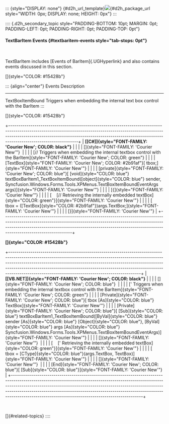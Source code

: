::: {style="DISPLAY: none"}
[](ms-xhelp:///?Id=d2h_url_template){#d2h_url_template}![](!package_url!){#d2h_package_url style="WIDTH: 0px; DISPLAY: none; HEIGHT: 0px"}
:::

:::: {.d2h_secondary_topic style="PADDING-BOTTOM: 10pt; MARGIN: 0pt; PADDING-LEFT: 0pt; PADDING-RIGHT: 0pt; PADDING-TOP: 0pt"}
#### TextBarItem Events {#textbaritem-events style="tab-stops: 0pt"}

 

TextBarItem includes [Events of BarItem]{.UGHyperlink} and also contains events discussed in this section.

[]{style="COLOR: #15428b"} 

::: {align="center"}
  Events             Description
  ------------------ ------------------------------------------------------------------------
  TextBoxItemBound   Triggers when embedding the internal text box control with the BarItem
:::

[]{style="COLOR: #15428b"} 

+----------------------------------------------------------------------------------------------------------------------------------------------------------------------------------------------------------------------------------------------------------------------------+
| **[\[C#\]]{style="FONT-FAMILY: 'Courier New'; COLOR: black"}**                                                                                                                                                                                                             |
|                                                                                                                                                                                                                                                                            |
| []{style="FONT-FAMILY: 'Courier New'"}                                                                                                                                                                                                                                     |
|                                                                                                                                                                                                                                                                            |
| [// Triggers when embedding the internal textbox control with the BarItem]{style="FONT-FAMILY: 'Courier New'; COLOR: green"}                                                                                                                                               |
|                                                                                                                                                                                                                                                                            |
| [TextBox]{style="FONT-FAMILY: 'Courier New'; COLOR: #2b91af"}[ tbox;]{style="FONT-FAMILY: 'Courier New'"}                                                                                                                                                                  |
|                                                                                                                                                                                                                                                                            |
| [private]{style="FONT-FAMILY: 'Courier New'; COLOR: blue"}[ [void]{style="COLOR: blue"} textBoxBarItem1_TextBoxItemBound([object]{style="COLOR: blue"} sender, Syncfusion.Windows.Forms.Tools.XPMenus.TextBoxItemBoundEventArgs args)]{style="FONT-FAMILY: 'Courier New'"} |
|                                                                                                                                                                                                                                                                            |
| [{]{style="FONT-FAMILY: 'Courier New'"}                                                                                                                                                                                                                                    |
|                                                                                                                                                                                                                                                                            |
| [    [// Retrieving the internally embedded textBox]{style="COLOR: green"}]{style="FONT-FAMILY: 'Courier New'"}                                                                                                                                                            |
|                                                                                                                                                                                                                                                                            |
| [    tbox = ([TextBox]{style="COLOR: #2b91af"})args.TextBox;]{style="FONT-FAMILY: 'Courier New'"}                                                                                                                                                                          |
|                                                                                                                                                                                                                                                                            |
| [}]{style="FONT-FAMILY: 'Courier New'"}                                                                                                                                                                                                                                    |
+----------------------------------------------------------------------------------------------------------------------------------------------------------------------------------------------------------------------------------------------------------------------------+

**[]{style="COLOR: #15428b"}** 

+-----------------------------------------------------------------------------------------------------------------------------------------------------------------------------------------------------------------------------------------------------------------------------------------------------------------------------------------------------------------------------------------+
| **[\[VB.NET\]]{style="FONT-FAMILY: 'Courier New'; COLOR: black"}**                                                                                                                                                                                                                                                                                                                      |
|                                                                                                                                                                                                                                                                                                                                                                                         |
| []{style="FONT-FAMILY: 'Courier New'; COLOR: blue"}                                                                                                                                                                                                                                                                                                                                     |
|                                                                                                                                                                                                                                                                                                                                                                                         |
| [\' Triggers when embedding the internal textbox control with the BarItem]{style="FONT-FAMILY: 'Courier New'; COLOR: green"}                                                                                                                                                                                                                                                            |
|                                                                                                                                                                                                                                                                                                                                                                                         |
| [Private]{style="FONT-FAMILY: 'Courier New'; COLOR: blue"}[ tbox [As]{style="COLOR: blue"} TextBox]{style="FONT-FAMILY: 'Courier New'"}                                                                                                                                                                                                                                                 |
|                                                                                                                                                                                                                                                                                                                                                                                         |
| [Private]{style="FONT-FAMILY: 'Courier New'; COLOR: blue"}[ [Sub]{style="COLOR: blue"} textBoxBarItem1_TextBoxItemBound([ByVal]{style="COLOR: blue"} sender [As]{style="COLOR: blue"} [Object]{style="COLOR: blue"}, [ByVal]{style="COLOR: blue"} args [As]{style="COLOR: blue"} Syncfusion.Windows.Forms.Tools.XPMenus.TextBoxItemBoundEventArgs)]{style="FONT-FAMILY: 'Courier New'"} |
|                                                                                                                                                                                                                                                                                                                                                                                         |
| []{style="FONT-FAMILY: 'Courier New'"}                                                                                                                                                                                                                                                                                                                                                  |
|                                                                                                                                                                                                                                                                                                                                                                                         |
| [    [\' Retrieving the internally embedded textBox]{style="COLOR: green"}]{style="FONT-FAMILY: 'Courier New'"}                                                                                                                                                                                                                                                                         |
|                                                                                                                                                                                                                                                                                                                                                                                         |
| [    tbox = [CType]{style="COLOR: blue"}(args.TextBox, TextBox)]{style="FONT-FAMILY: 'Courier New'"}                                                                                                                                                                                                                                                                                    |
|                                                                                                                                                                                                                                                                                                                                                                                         |
| []{style="FONT-FAMILY: 'Courier New'"}                                                                                                                                                                                                                                                                                                                                                  |
|                                                                                                                                                                                                                                                                                                                                                                                         |
| [End]{style="FONT-FAMILY: 'Courier New'; COLOR: blue"}[ [Sub]{style="COLOR: blue"}]{style="FONT-FAMILY: 'Courier New'"}                                                                                                                                                                                                                                                                 |
+-----------------------------------------------------------------------------------------------------------------------------------------------------------------------------------------------------------------------------------------------------------------------------------------------------------------------------------------------------------------------------------------+

 

[]{#related-topics}
::::
